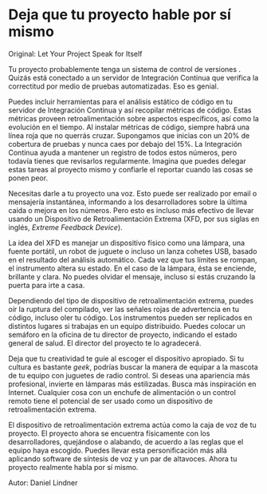 # Deja que tu proyecto hable por sí mismo

Original: Let Your Project Speak for Itself

Tu proyecto probablemente tenga un sistema de control de versiones .
Quizás está conectado a un servidor de Integración Continua que verifica
la correctitud por medio de pruebas automatizadas. Eso es genial.

Puedes incluir herramientas para el análisis estático de código en tu
servidor de Integración Continua y así recopilar métricas de código.
Estas métricas proveen retroalimentación sobre aspectos específicos, así
como la evolución en el tiempo. Al instalar métricas de código, siempre
habrá una línea roja que no querrás cruzar. Supongamos que inicias con
un 20% de cobertura de pruebas y nunca caes por debajo del 15%. La
Integración Continua ayuda a mantener un registro de todos estos
números, pero todavía tienes que revisarlos regularmente. Imagina que
puedes delegar estas tareas al proyecto mismo y confiarle el reportar
cuando las cosas se ponen peor.

Necesitas darle a tu proyecto una voz. Esto puede ser realizado por
email o mensajería instantánea, informando a los desarrolladores sobre
la última caída o mejora en los números. Pero esto es incluso más
efectivo de llevar usando un Dispositivo de Retroalimentación Extrema
(XFD, por sus siglas en inglés, _Extreme Feedback Device_).

La idea del XFD es manejar un dispositivo físico como una lámpara, una
fuente portátil, un robot de juguete o incluso un lanza cohetes USB,
basado en el resultado del análisis automático. Cada vez que tus límites
se rompan, el instrumento altera su estado. En el caso de la lámpara,
ésta se enciende, brillante y clara. No puedes olvidar el mensaje,
incluso si estás cruzando la puerta para irte a casa.

Dependiendo del tipo de dispositivo de retroalimentación extrema, puedes
oír la ruptura del compilado, ver las señales rojas de advertencia en tu
código, incluso oler tu código. Los instrumentos pueden ser replicados
en distintos lugares si trabajas en un equipo distribuido. Puedes
colocar un semáforo en la oficina de tu director de proyecto, indicando
el estado general de salud. El director del proyecto te lo agradecerá.

Deja que tu creatividad te guíe al escoger el dispositivo apropiado. Si
tu cultura es bastante _geek_, podrías buscar la manera de equipar a la
mascota de tu equipo con juguetes de radio control. Si deseas una
apariencia más profesional, invierte en lámparas más estilizadas. Busca
más inspiración en Internet. Cualquier cosa con un enchufe de
alimentación o un control remoto tiene el potencial de ser usado como un
dispositivo de retroalimentación extrema.

El dispositivo de retroalimentación extrema actúa como la caja de voz de
tu proyecto. El proyecto ahora se encuentra físicamente con los
desarrolladores, quejándose o alabando, de acuerdo a las reglas que el
equipo haya escogido. Puedes llevar esta personificación más allá
aplicando software de síntesis de voz y un par de altavoces. Ahora tu
proyecto realmente habla por sí mismo.

Autor: Daniel Lindner